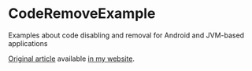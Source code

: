 # CodeRemoveExample
Examples about code disabling and removal for Android and JVM-based applications

[Original article](http://xrubio.com/2016/10/disabling-removing-code-on-release-builds) available [in my website](https://xrubio.com).
